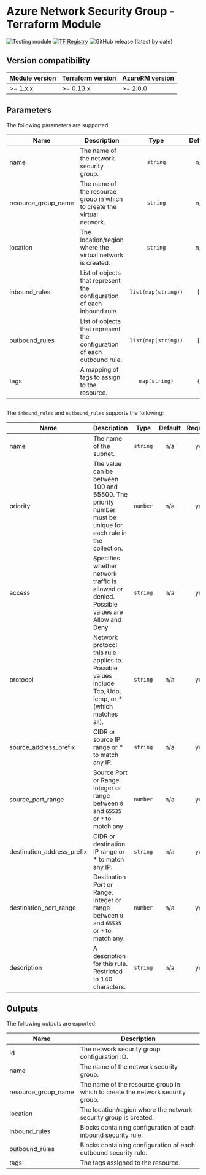 # Azure Network Security Group - Terraform Module
![Testing module](https://github.com/aztfm/terraform-azurerm-network-security-group/workflows/Testing%20module/badge.svg?branch=main)
[![TF Registry](https://img.shields.io/badge/terraform-registry-blueviolet.svg)](https://registry.terraform.io/modules/aztfm/network-security-group/azurerm/)
![GitHub release (latest by date)](https://img.shields.io/github/v/release/aztfm/terraform-azurerm-network-security-group)

## Version compatibility

| Module version | Terraform version | AzureRM version |
| -------------- | ----------------- | --------------- |
| >= 1.x.x       | >= 0.13.x         | >= 2.0.0        |

## Parameters

The following parameters are supported:

| Name                  | Description                                                             |        Type         | Default | Required |
| --------------------- | ----------------------------------------------------------------------- | :-----------------: | :-----: | :------: |
| name                  | The name of the network security group.                                 |      `string`       |   n/a   |   yes    |
| resource\_group\_name | The name of the resource group in which to create the virtual network.  |      `string`       |   n/a   |   yes    |
| location              | The location/region where the virtual network is created.               |      `string`       |   n/a   |   yes    |
| inbound\_rules        | List of objects that represent the configuration of each inbound rule.  | `list(map(string))` |  `[]`   |    no    |
| outbound\_rules       | List of objects that represent the configuration of each outbound rule. | `list(map(string))` |  `[]`   |    no    |
| tags                  | A mapping of tags to assign to the resource.                            |    `map(string)`    |  `{}`   |    no    |

##
The `inbound_rules` and `outbound_rules` supports the following:

| Name                         | Description                                                                                                 |   Type   | Default | Required |
| ---------------------------- | ----------------------------------------------------------------------------------------------------------- | :------: | :-----: | :------: |
| name                         | The name of the subnet.                                                                                     | `string` |   n/a   |   yes    |
| priority                     | The value can be between 100 and 65500. The priority number must be unique for each rule in the collection. | `number` |   n/a   |   yes    |
| access                       | Specifies whether network traffic is allowed or denied. Possible values are Allow and Deny                  | `string` |   n/a   |   yes    |
| protocol                     | Network protocol this rule applies to. Possible values include Tcp, Udp, Icmp, or * (which matches all).    | `string` |   n/a   |   yes    |
| source\_address\_prefix      | CIDR or source IP range or * to match any IP.                                                               | `string` |   n/a   |   yes    |
| source\_port\_range          | Source Port or Range. Integer or range between `0` and `65535` or `*` to match any.                         | `number` |   n/a   |   yes    |
| destination\_address\_prefix | CIDR or destination IP range or * to match any IP.                                                          | `string` |   n/a   |   yes    |
| destination\_port\_range     | Destination Port or Range. Integer or range between `0` and `65535` or `*` to match any.                    | `number` |   n/a   |   yes    |
| description                  | A description for this rule. Restricted to 140 characters.                                                  | `string` |   n/a   |   yes    |

## Outputs

The following outputs are exported:

| Name                  | Description                                                                   |
| --------------------- | ----------------------------------------------------------------------------- |
| id                    | The network security group configuration ID.                                  |
| name                  | The name of the network security group.                                       |
| resource\_group\_name | The name of the resource group in which to create the network security group. |
| location              | The location/region where the network security group is created.              |
| inbound\_rules        | Blocks containing configuration of each inbound security rule.                |
| outbound\_rules       | Blocks containing configuration of each outbound security rule.               |
| tags                  | The tags assigned to the resource.                                            |
